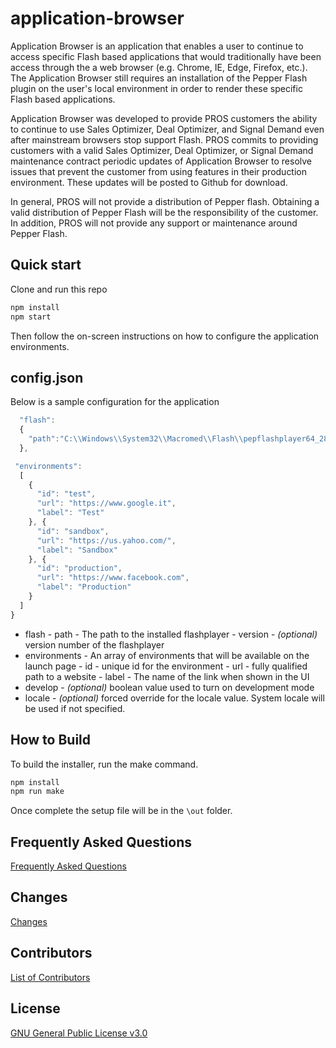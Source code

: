# application-browser

Application Browser is an application that enables a user to continue to access specific Flash based applications that would traditionally have been access through the a web browser (e.g. Chrome, IE, Edge, Firefox, etc.).  The Application Browser still requires an installation of the Pepper Flash plugin on the user's local environment in order to render these specific Flash based applications.  

Application Browser was developed to provide PROS customers the ability to continue to use Sales Optimizer, Deal Optimizer, and Signal Demand even after mainstream browsers stop support Flash.   PROS commits to providing customers with a valid Sales Optimizer, Deal Optimizer, or Signal Demand maintenance contract periodic updates of Application Browser to resolve issues that prevent the customer from using features in their production environment.  These updates will be posted to Github for download.

In general, PROS will not provide a distribution of Pepper flash.  Obtaining a valid distribution of Pepper Flash will be the responsibility of the customer.  In addition, PROS will not provide any support or maintenance around Pepper Flash.

## Quick start

Clone and run this repo

```sh
npm install
npm start
```

Then follow the on-screen instructions on how to configure the application environments.

## config.json

Below is a sample configuration for the application

```javascript {
  "flash":
  {
    "path":"C:\\Windows\\System32\\Macromed\\Flash\\pepflashplayer64_28_0_0_137.dll"
  },

 "environments":
  [
    {
      "id": "test",
      "url": "https://www.google.it",
      "label": "Test"
    }, {
      "id": "sandbox",
      "url": "https://us.yahoo.com/",
      "label": "Sandbox"
    }, {
      "id": "production",
      "url": "https://www.facebook.com",
      "label": "Production"
    }
  ]
}
```

* flash - path - The path to the installed flashplayer - version - <i>(optional)</i> version number of the flashplayer
* environments - An array of environments that will be available on the launch page - id - unique id for the environment - url - fully qualified path to a website - label - The name of the link when shown in the UI
* develop - <i>(optional)</i> boolean value used to turn on development mode
* locale - <i>(optional)</i> forced override for the locale value. System locale will be used if not specified.

## How to Build

To build the installer, run the make command.

```sh
npm install
npm run make
```

Once complete the setup file will be in the `\out` folder.

## Frequently Asked Questions

[Frequently Asked Questions](assets/FAQ.docx)

## Changes

[Changes](CHANGES.txt)

## Contributors

[List of Contributors](CONTRIBUTORS)

## License

[GNU General Public License v3.0](LICENSE)
